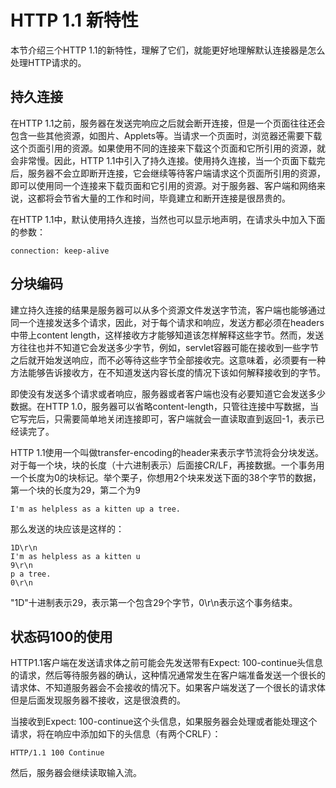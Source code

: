 # HTTP 1.1 新特性

本节介绍三个HTTP 1.1的新特性，理解了它们，就能更好地理解默认连接器是怎么处理HTTP请求的。

## 持久连接

在HTTP 1.1之前，服务器在发送完响应之后就会断开连接，但是一个页面往往还会包含一些其他资源，如图片、Applets等。当请求一个页面时，浏览器还需要下载这个页面引用的资源。如果使用不同的连接来下载这个页面和它所引用的资源，就会非常慢。因此，HTTP 1.1中引入了持久连接。使用持久连接，当一个页面下载完后，服务器不会立即断开连接，它会继续等待客户端请求这个页面所引用的资源，即可以使用同一个连接来下载页面和它引用的资源。对于服务器、客户端和网络来说，这都将会节省大量的工作和时间，毕竟建立和断开连接是很昂贵的。

在HTTP 1.1中，默认使用持久连接，当然也可以显示地声明，在请求头中加入下面的参数：

```
connection: keep-alive
```

## 分块编码

建立持久连接的结果是服务器可以从多个资源文件发送字节流，客户端也能够通过同一个连接发送多个请求，因此，对于每个请求和响应，发送方都必须在headers中带上content length，这样接收方才能够知道该怎样解释这些字节。然而，发送方往往也并不知道它会发送多少字节，例如，servlet容器可能在接收到一些字节之后就开始发送响应，而不必等待这些字节全部接收完。这意味着，必须要有一种方法能够告诉接收方，在不知道发送内容长度的情况下该如何解释接收到的字节。

即使没有发送多个请求或者响应，服务器或者客户端也没有必要知道它会发送多少数据。在HTTP 1.0，服务器可以省略content-length，只管往连接中写数据，当它写完后，只需要简单地关闭连接即可，客户端就会一直读取直到返回-1，表示已经读完了。

HTTP 1.1使用一个叫做transfer-encoding的header来表示字节流将会分块发送。对于每一个块，块的长度（十六进制表示）后面接CR/LF，再接数据。一个事务用一个长度为0的块标记。举个栗子，你想用2个块来发送下面的38个字节的数据，第一个块的长度为29，第二个为9

```
I'm as helpless as a kitten up a tree. 
```

那么发送的块应该是这样的：

```
1D\r\n
I'm as helpless as a kitten u
9\r\n
p a tree.
0\r\n
```

"1D"十进制表示29，表示第一个包含29个字节，0\r\n表示这个事务结束。

## 状态码100的使用

HTTP1.1客户端在发送请求体之前可能会先发送带有Expect: 100-continue头信息的请求，然后等待服务器的确认，这种情况通常发生在客户端准备发送一个很长的请求体、不知道服务器会不会接收的情况下。如果客户端发送了一个很长的请求体但是后面发现服务器不接收，这是很浪费的。

当接收到Expect: 100-continue这个头信息，如果服务器会处理或者能处理这个请求，将在响应中添加如下的头信息（有两个CRLF）：

```
HTTP/1.1 100 Continue 
```

然后，服务器会继续读取输入流。